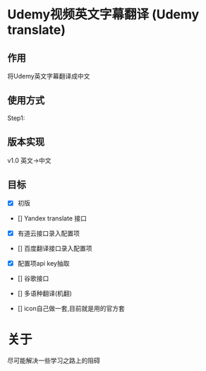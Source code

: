 Udemy视频英文字幕翻译 (Udemy translate)
====

## 作用

将Udemy英文字幕翻译成中文

## 使用方式
Step1:


## 版本实现

v1.0 英文->中文

## 目标

- [x] 初版

- [] Yandex translate 接口

- [x] 有道云接口录入配置项

- [] 百度翻译接口录入配置项

- [x] 配置项api key抽取

- [] 谷歌接口 

- [] 多语种翻译(机翻) 

- [] icon自己做一套,目前就是用的官方套

# 关于

尽可能解决一些学习之路上的阻碍
